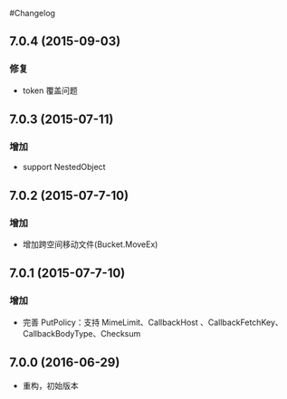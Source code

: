 #Changelog

## 7.0.4 (2015-09-03)

### 修复
* token 覆盖问题

## 7.0.3 (2015-07-11)

### 增加
* support NestedObject

## 7.0.2 (2015-07-7-10)

### 增加
* 增加跨空间移动文件(Bucket.MoveEx)

## 7.0.1 (2015-07-7-10)

### 增加
* 完善 PutPolicy：支持 MimeLimit、CallbackHost 、CallbackFetchKey、CallbackBodyType、Checksum

## 7.0.0 (2016-06-29)

* 重构，初始版本
